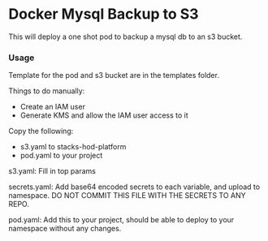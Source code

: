 # Docker Mysql Backup to S3

This will deploy a one shot pod to backup a mysql db to an s3 bucket.

### Usage

Template for the pod and s3 bucket are in the templates folder.

Things to do manually:
- Create an IAM user
- Generate KMS and allow the IAM user access to it

Copy the following:
- s3.yaml to stacks-hod-platform
- pod.yaml to your project

s3.yaml:
Fill in top params

secrets.yaml:
Add base64 encoded secrets to each variable, and upload to namespace. DO NOT COMMIT THIS FILE WITH THE SECRETS TO ANY REPO.

pod.yaml:
Add this to your project, should be able to deploy to your namespace without any changes.
